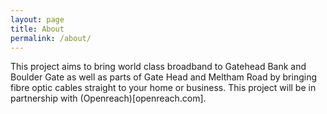 ```yaml
---
layout: page
title: About
permalink: /about/
---
```


This project aims to bring world class broadband to Gatehead Bank and Boulder Gate as well as parts of Gate Head and Meltham Road by bringing fibre optic cables straight to your home or business. This project will be in partnership with (Openreach)[openreach.com].
